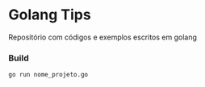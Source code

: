 # Golang Tips 
Repositório com códigos e exemplos escritos em golang

### Build
```shell 
go run nome_projeto.go
```
